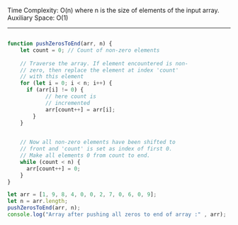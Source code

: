 Time Complexity: O(n) where n is the size of elements of the input array.
Auxiliary Space: O(1)

--------------------------------------------


```js

function pushZerosToEnd(arr, n) {
    let count = 0; // Count of non-zero elements
 
    // Traverse the array. If element encountered is non-
    // zero, then replace the element at index 'count'
    // with this element
    for (let i = 0; i < n; i++) {
      if (arr[i] != 0) {  
            // here count is
            // incremented
            arr[count++] = arr[i];
        }
    }

 
    // Now all non-zero elements have been shifted to
    // front and 'count' is set as index of first 0.
    // Make all elements 0 from count to end.
    while (count < n) {
      arr[count++] = 0;
    }
}

let arr = [1, 9, 8, 4, 0, 0, 2, 7, 0, 6, 0, 9];
let n = arr.length;
pushZerosToEnd(arr, n);
console.log("Array after pushing all zeros to end of array :" , arr);

```